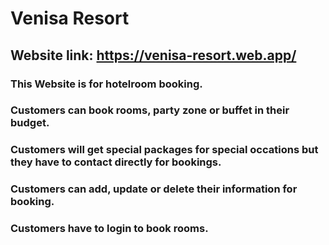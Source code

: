 # Venisa Resort

## Website link: https://venisa-resort.web.app/

### This Website is for hotelroom booking.
### Customers can book rooms, party zone or buffet in their budget.
### Customers will get special packages for special occations but they have to contact directly for bookings.
### Customers can add, update or delete their information for booking.
### Customers have to login to book rooms.
